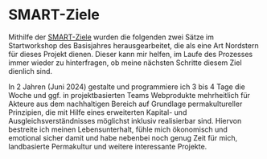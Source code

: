# SMART-Ziele

Mithilfe der [SMART-Ziele](../../workflow/detailed/consulting.md#smart-ziele) wurden die folgenden zwei Sätze im Startworkshop des Basisjahres herausgearbeitet, die als eine Art Nordstern für dieses Projekt dienen. Dieser kann mir helfen, im Laufe des Prozesses immer wieder zu hinterfragen, ob meine nächsten Schritte diesem Ziel dienlich sind.

<p class="objectives">
    In 2 Jahren (Juni 2024) gestalte und programmiere ich 3 bis 4 Tage die Woche und ggf. in projektbasierten Teams Webprodukte mehrheitlich für Akteure aus dem nachhaltigen Bereich auf Grundlage permakultureller Prinzipien, die mit Hilfe eines erweiterten Kapital- und Ausgleichsverständnisses möglichst inklusiv realisierbar sind. Hiervon bestreite ich meinen Lebensunterhalt, fühle mich ökonomisch und emotional sicher damit und habe nebenbei noch genug Zeit für mich, landbasierte Permakultur und weitere interessante Projekte.
</p>
